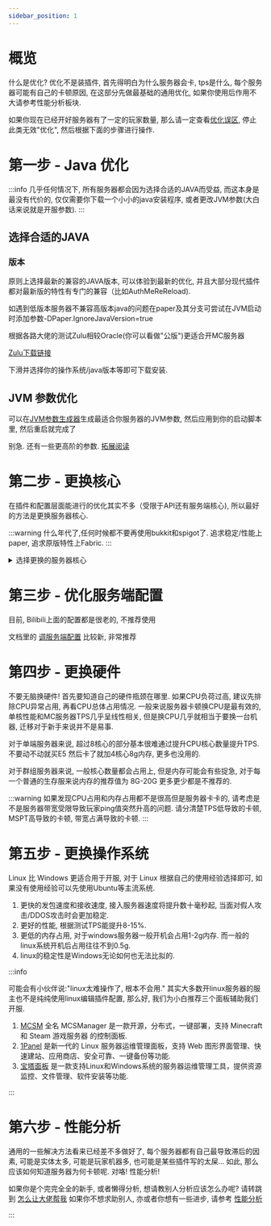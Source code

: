 ```yaml
---
sidebar_position: 1
---
```


# 概览

什么是优化? 优化不是装插件, 首先得明白为什么服务器会卡, tps是什么, 每个服务器可能有自己的卡顿原因, 在这部分先做最基础的通用优化, 如果你使用后作用不大请参考性能分析板块.

如果你现在已经开好服务器有了一定的玩家数量, 那么请一定查看[优化误区](优化误区.md), 停止此类无效"优化", 然后根据下面的步骤进行操作.

# 第一步 - Java 优化

:::info
几乎任何情况下, 所有服务器都会因为选择合适的JAVA而受益, 而这本身是最没有代价的, 仅仅需要你下载一个小小的java安装程序, 或者更改JVM参数(大白话来说就是开服参数).
:::

## 选择合适的JAVA

### 版本

原则上选择最新的兼容的JAVA版本, 可以体验到最新的优化, 并且大部分现代插件都对最新版的特性有专门的兼容（比如AuthMeReReload).

如遇到低版本服务器不兼容高版本java的问题在paper及其分支可尝试在JVM启动时添加参数-DPaper.IgnoreJavaVersion=true

根据各路大佬的测试Zulu相较Oracle(你可以看做"公版")更适合开MC服务器

[Zulu下载链接](https://www.azul.com/downloads/?package=jdk#zulu)

下滑并选择你的操作系统/java版本等即可下载安装.

## JVM 参数优化

可以在[JVM参数生成器](https://startmc.jakaco.xyz/)生成最适合你服务器的JVM参数, 然后应用到你的启动脚本里, 然后重启就完成了

别急. 还有一些更高阶的参数. [拓展阅读](https://blog.binklac.com/e6ad4dc21152)

# 第二步 - 更换核心
在插件和配置层面能进行的优化其实不多（受限于API还有服务端核心), 所以最好的方法是更换服务器核心.

:::warning
什么年代了,任何时候都不要再使用bukkit和spigot了. 追求稳定/性能上paper, 追求原版特性上Fabric.
:::

<details>
<summary>选择更换的服务器核心</summary>

此处只是作为最基础的核心选择推荐,完整版请查看[核心选择](/docs/准备工作/服务器核心选择.md)

## Paper - 追求稳定 *推荐度★★★★☆*

如果是第一次开服, 或者追求稳定, 请使用paper. 任何时候想更换其他核心可以随时更换如purpur/leaf等核心. 

## Purpur - 稳定性与性能最佳选择 *推荐度★★★★★*

如果你并不是追求更极致的性能, Purpur 你最好的选择, 只需要替换掉核心就可以, Purpur 兼容全部插件!!

## Leaf - 极致性能 *推荐度★★★★☆*

前往Leaf的Github Action 下载最新核心, 然后替换!!, Leaf 兼容你的绝大部分插件(已知仅有一个不兼容, 但在插件的分支解决)

## Folia - 硬件利用率超高的高性能, 但兼容性较差 *推荐度★★★☆☆*

如果你的服务器对插件的需求不大, 或者你的插件已全部兼容Folia, 那你就可以选择切换到这个核心, 你的tps有绝对巨大的提升(甚至超过了Leaf)

</details>

# 第三步 - 优化服务端配置

目前, Bilibili上面的配置都是很老的, 不推荐使用

文档里的 [调服务端配置](调服务端配置.md) 比较新, 非常推荐

# 第四步 - 更换硬件

不要无脑换硬件! 首先要知道自己的硬件瓶颈在哪里. 如果CPU负荷过高, 建议先排除CPU异常占用, 再看CPU总体占用情况. 一般来说服务器卡顿换CPU是最有效的, 单核性能和MC服务器TPS几乎呈线性相关, 但是换CPU几乎就相当于要换一台机器, 迁移对于新手来说并不是易事.

对于单端服务器来说, 超过8核心的部分基本很难通过提升CPU核心数量提升TPS. 不要动不动就买E5 然后卡了就加4核心8g内存, 更多也没用的.

对于群组服务器来说, 一般核心数量都会占用上, 但是内存可能会有些捉急, 对于每一个普通的生存服来说内存的推荐值为 8G-20G 更多更少都是不推荐的.

:::warning
如果发现CPU占用和内存占用都不是很高但是服务器卡卡的, 请考虑是不是服务器带宽受限导致玩家ping值突然升高的问题. 请分清楚TPS低导致的卡顿, MSPT高导致的卡顿, 带宽占满导致的卡顿.
:::

# 第五步 - 更换操作系统

Linux 比 Windows 更适合用于开服, 对于 Linux 根据自己的使用经验选择即可, 如果没有使用经验可以先使用Ubuntu等主流系统.

1. 更快的发包速度和接收速度, 接入服务器速度将提升数十毫秒起, 当面对假人攻击/DDOS攻击时会更加稳定.
2. 更好的性能, 根据测试TPS能提升8-15%.
3. 更低的内存占用, 对于windows服务器一般开机会占用1-2g内存. 而一般的linux系统开机后占用往往不到0.5g.
4. linux的稳定性是Windows无论如何也无法比拟的.

:::info

可能会有小伙伴说:"linux太难操作了, 根本不会用." 其实大多数开linux服务器的服主也不是纯纯使用linux编辑插件配置, 那么好, 我们为小白推荐三个面板辅助我们开服. 

1. [MCSM](https://docs.mcsmanager.com/zh_cn/) 全名 MCSManager 是一款开源，分布式，一键部署，支持 Minecraft 和 Steam 游戏服务器 的控制面板.
2. [1Panel](https://1panel.cn/) 是新一代的 Linux 服务器运维管理面板，支持 Web 图形界面管理、快速建站、应用商店、安全可靠、一键备份等功能.
3. [宝塔面板](https://www.bt.cn/) 是一款支持Linux和Windows系统的服务器运维管理工具，提供资源监控、文件管理、软件安装等功能.

:::

# 第六步 - 性能分析

通用的一些解决方法看来已经差不多做好了, 每个服务器都有自己最导致滞后的因素, 可能是实体太多, 可能是玩家机器多, 也可能是某些插件写的太屎... 如此, 那么应该如何知道服务器为何卡顿呢. 对咯! 性能分析!

如果你是个完完全全的新手, 或者懒得分析, 想请教别人分析应该怎么办呢? 请转跳到 [怎么让大佬帮我](怎么让大佬帮我.md)
如果你不想求助别人, 亦或者你想有一些进步, 请参考 [性能分析](性能分析.md) 

:::

